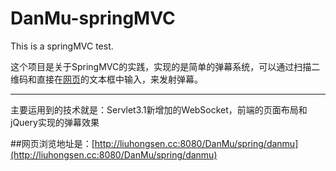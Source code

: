 # DanMu-springMVC

This is a springMVC test.

这个项目是关于SpringMVC的实践，实现的是简单的弹幕系统，可以通过扫描二维码和直接在[网页](http://zhonghuiblog.com:8080/DanMu/spring/danmu)的文本框中输入，来发射弹幕。

*** 

主要运用到的技术就是：Servlet3.1新增加的WebSocket，前端的页面布局和jQuery实现的弹幕效果

##网页浏览地址是：[http://liuhongsen.cc:8080/DanMu/spring/danmu](http://liuhongsen.cc:8080/DanMu/spring/danmu)

